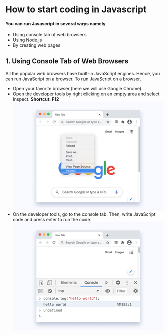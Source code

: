 # How to start coding in Javascript
#### You can run Javascript in several ways namely
- Using console tab of web browsers
- Using Node.js
- By creating web pages
## 1. Using Console Tab of Web Browsers
All the popular web browsers have built-in JavaScript engines. Hence, you can run JavaScript on a browser. To run JavaScript on a browser,

- Open your favorite browser (here we will use Google Chrome).
- Open the developer tools by right clicking on an empty area and select Inspect. __Shortcut: F12__
![Inspect](inspect.jpg)
- On the developer tools, go to the console tab. Then, write JavaScript code and press enter to run the code.
![console-tab](console-tab-browser.png)